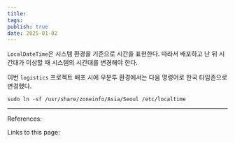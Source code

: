 ```yaml
---
title: 
tags: 
publish: true
date: 2025-01-02
---
```

`LocalDateTime`은 시스템 환경을 기준으로 시간을 표현한다. 따라서 배포하고 난 뒤 시간대가 이상할 때 시스템의 시간대를 변경해야 한다.

이번 `logistics` 프로젝트 배포 시에 우분투 환경에서는 다음 명령어로 한국 타임존으로 변경했다.

```
sudo ln -sf /usr/share/zoneinfo/Asia/Seoul /etc/localtime
```


---
References: 

Links to this page: 